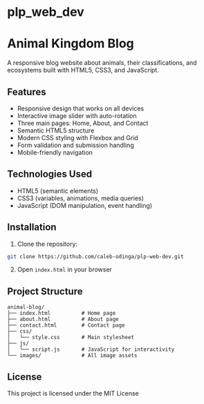 # plp_web_dev

 # Animal Kingdom Blog

A responsive blog website about animals, their classifications, and ecosystems built with HTML5, CSS3, and JavaScript.

## Features

- Responsive design that works on all devices
- Interactive image slider with auto-rotation
- Three main pages: Home, About, and Contact
- Semantic HTML5 structure
- Modern CSS styling with Flexbox and Grid
- Form validation and submission handling
- Mobile-friendly navigation

## Technologies Used

- HTML5 (semantic elements)
- CSS3 (variables, animations, media queries)
- JavaScript (DOM manipulation, event handling)

## Installation

1. Clone the repository:
```bash
git clone https://github.com/caleb-odinga/plp-web-dev.git
```

2. Open `index.html` in your browser

## Project Structure

```
animal-blog/
├── index.html          # Home page
├── about.html          # About page
├── contact.html        # Contact page
├── css/
│   └── style.css       # Main stylesheet
├── js/
│   └── script.js       # JavaScript for interactivity
└── images/             # All image assets
```

## License

This project is licensed under the MIT License
